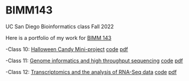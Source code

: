 # BIMM143
UC San Diego Bioinformatics class Fall 2022

Here is a portfolio of my work for [BIMM 143](https://bioboot.github.io/bimm143_F22/)

-Class 10: [Halloween Candy Mini-project](https://bioboot.github.io/bimm143_F22/class-material/Halloween_candy.html) [code](https://github.com/rfong194/BIMM143/blob/main/Class10/Class10.qmd) [pdf](https://github.com/rfong194/BIMM143/blob/main/Class10/Class10.pdf)

-Class 11: [Genome informatics and high throughput sequencing](https://bioboot.github.io/bimm143_F22/class-material/wk8_genomics_lab.pdf) [code](https://github.com/rfong194/BIMM143/blob/main/Class11/Class11.Rmd) [pdf](https://github.com/rfong194/BIMM143/blob/main/Class11/Class11.pdf)

-Class 12: [Transcriptomics and the analysis of RNA-Seq data](https://bioboot.github.io/bimm143_F22/class-material/Class15.html) [code](https://github.com/rfong194/BIMM143/blob/main/Class12/Class12.qmd) [pdf](https://github.com/rfong194/BIMM143/blob/main/Class12/Class12.pdf)
